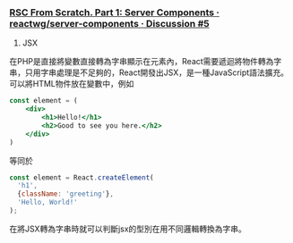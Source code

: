 
###  [RSC From Scratch. Part 1: Server Components · reactwg/server-components · Discussion #5](https://github.com/reactwg/server-components/discussions/5)

1. JSX

在PHP是直接將變數直接轉為字串顯示在元素內，React需要遞迴將物件轉為字串，只用字串處理是不足夠的，React開發出JSX，是一種JavaScript語法擴充。可以將HTML物件放在變數中，例如
```jsx
const element = (
	<div>
		<h1>Hello!</h1>
		<h2>Good to see you here.</h2>
	</div>
)
```
等同於
```jsx
const element = React.createElement(
  'h1',
  {className: 'greeting'},
  'Hello, World!'
);
```
在將JSX轉為字串時就可以判斷jsx的型別在用不同邏輯轉換為字串。